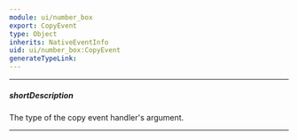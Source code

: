 ```yaml
---
module: ui/number_box
export: CopyEvent
type: Object
inherits: NativeEventInfo
uid: ui/number_box:CopyEvent
generateTypeLink: 
---
```

---
##### shortDescription
The type of the copy event handler's argument.

---
<!-- Description goes here -->